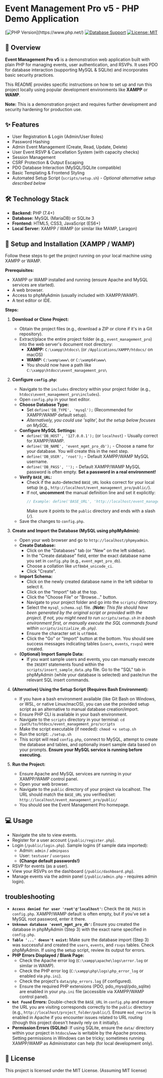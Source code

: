 # Event Management Pro v5 - PHP Demo Application

[![PHP Version](https://img.shields.io/badge/PHP-%3E%3D7.4%20(8.0%2B%20Recommended)-8892BF.svg)](https://www.php.net/)
[![Database Support](https://img.shields.io/badge/DB-MySQL%20%7C%20SQLite-blue.svg)]()
[![License: MIT](https://img.shields.io/badge/License-MIT-yellow.svg)](https/opensource.org/licenses/MIT) <!-- Optional: Add License -->

## 📖 Overview

**Event Management Pro v5** is a demonstration web application built with plain PHP for managing events, user authentication, and RSVPs. It uses PDO for database interaction (supporting MySQL & SQLite) and incorporates basic security practices.

This README provides specific instructions on how to set up and run this project locally using popular development environments like **XAMPP** or **WAMP**.

**Note:** This is a demonstration project and requires further development and security hardening for production use.

## ✨ Features

*   User Registration & Login (Admin/User Roles)
*   Password Hashing
*   Admin Event Management (Create, Read, Update, Delete)
*   User Event RSVP & Cancellation System (with capacity checks)
*   Session Management
*   CSRF Protection & Output Escaping
*   PDO Database Interaction (MySQL/SQLite compatible)
*   Basic Templating & Frontend Styling
*   Automated Setup Script (`scripts/setup.sh`) - *Optional alternative setup described below*

## 🛠️ Technology Stack

*   **Backend:** PHP (7.4+)
*   **Database:** MySQL (MariaDB) or SQLite 3
*   **Frontend:** HTML5, CSS3, JavaScript (ES6+)
*   **Local Server:** XAMPP / WAMP (or similar like MAMP, Laragon)

## 🚀 Setup and Installation (XAMPP / WAMP)

Follow these steps to get the project running on your local machine using XAMPP or WAMP.

**Prerequisites:**

*   XAMPP or WAMP installed and running (ensure Apache and MySQL services are started).
*   A web browser.
*   Access to phpMyAdmin (usually included with XAMPP/WAMP).
*   A text editor or IDE.

**Steps:**

1.  **Download or Clone Project:**
    *   Obtain the project files (e.g., download a ZIP or clone if it's in a Git repository).
    *   Extract/place the entire project folder (e.g., `event_management_pro`) into the web server's document root directory:
        *   **XAMPP:** `C:\xampp\htdocs\` (or `/Applications/XAMPP/htdocs/` on macOS)
        *   **WAMP:** `C:\wamp\www\` or `C:\wamp64\www\`
        *   You should now have a path like `C:\xampp\htdocs\event_management_pro\`

2.  **Configure `config.php`:**
    *   Navigate to the `includes` directory within your project folder (e.g., `htdocs\event_management_pro\includes`).
    *   Open `config.php` in your text editor.
    *   **Choose Database Type:**
        *   Set `define('DB_TYPE', 'mysql');` (Recommended for XAMPP/WAMP default setup).
        *   *Alternatively, you could use 'sqlite', but the setup below focuses on MySQL.*
    *   **Configure MySQL Settings:**
        *   `define('DB_HOST', '127.0.0.1');` (or `localhost`) - Usually correct for XAMPP/WAMP.
        *   `define('DB_NAME', 'event_mgmt_pro_db');` - Choose a name for your database. You will create this in the next step.
        *   `define('DB_USER', 'root');` - Default XAMPP/WAMP MySQL username.
        *   `define('DB_PASS', '');` - Default XAMPP/WAMP MySQL password is often empty. **Set a password in a real environment!**
    *   **Verify `BASE_URL`:**
        *   Check if the auto-detected `BASE_URL` looks correct for your local setup (e.g., `http://localhost/event_management_pro/public/`).
        *   If not, **uncomment** the manual definition line and set it explicitly:
            ```php
            // Example: define('BASE_URL', 'http://localhost/event_management_pro/public/');
            ```
            Make sure it points to the `public` directory and ends with a slash (`/`).
    *   Save the changes to `config.php`.

3.  **Create and Import the Database (MySQL using phpMyAdmin):**
    *   Open your web browser and go to `http://localhost/phpmyadmin`.
    *   **Create Database:**
        *   Click on the "Databases" tab (or "New" on the left sidebar).
        *   In the "Create database" field, enter the exact database name you set in `config.php` (e.g., `event_mgmt_pro_db`).
        *   Choose a collation like `utf8mb4_unicode_ci`.
        *   Click "Create".
    *   **Import Schema:**
        *   Click on the newly created database name in the left sidebar to select it.
        *   Click on the "Import" tab at the top.
        *   Click the "Choose File" or "Browse..." button.
        *   Navigate to your project folder and go into the `scripts/` directory.
        *   Select the `mysql_schema.sql` file. *(**Note:** This file should have been generated by the original script or provided with the project. If not, you might need to run `scripts/setup.sh` in a bash environment first, or manually execute the SQL commands found within `scripts/initialize_db.php`)*.
        *   Ensure the character set is `utf8mb4`.
        *   Click the "Go" or "Import" button at the bottom. You should see success messages indicating tables (`users`, `events`, `rsvps`) were created.
    *   **(Optional) Import Sample Data:**
        *   If you want sample users and events, you can manually execute the `INSERT` statements found within the `scripts/insert_sample_data.php` file. Go to the "SQL" tab in phpMyAdmin (while your database is selected) and paste/run the relevant SQL insert commands.

4.  **(Alternative) Using the Setup Script (Requires Bash Environment):**
    *   If you have a bash environment available (like Git Bash on Windows, or WSL, or native Linux/macOS), you can use the provided setup script as an alternative to manual database creation/import.
    *   Ensure PHP CLI is available in your bash environment.
    *   Navigate to the `scripts` directory in your terminal: `cd /path/to/htdocs/event_management_pro/scripts`
    *   Make the script executable (if needed): `chmod +x setup.sh`
    *   Run the script: `./setup.sh`
    *   This script will read `config.php`, connect to MySQL, attempt to create the database and tables, and optionally insert sample data based on your prompts. **Ensure your MySQL service is running before executing.**

5.  **Run the Project:**
    *   Ensure Apache and MySQL services are running in your XAMPP/WAMP control panel.
    *   Open your web browser.
    *   Navigate to the `public` directory of your project via localhost. The URL should match the `BASE_URL` you verified/set:
        `http://localhost/event_management_pro/public/`
    *   You should see the Event Management Pro homepage.

## 💻 Usage

*   Navigate the site to view events.
*   Register for a user account (`/public/register.php`).
*   Login (`/public/login.php`). Sample logins (if sample data imported):
    *   Admin: `admin` / `adminpass`
    *   User: `testuser` / `userpass`
    *   **(Change default passwords!)**
*   RSVP for events (as a user).
*   View your RSVPs on the dashboard (`/public/dashboard.php`).
*   Manage events via the admin panel (`/public/admin.php` - requires admin login).

##  troubleshooting

*   **`Access denied for user 'root'@'localhost'`:** Check the `DB_PASS` in `config.php`. XAMPP/WAMP default is often empty, but if you've set a MySQL root password, enter it there.
*   **`Unknown database 'event_mgmt_pro_db'`:** Ensure you created the database in phpMyAdmin (Step 3) with the exact name specified in `config.php`.
*   **`Table '...' doesn't exist`:** Make sure the database import (Step 3) was successful and created the `users`, `events`, and `rsvps` tables. Check phpMyAdmin. If using the setup script, review its output for errors.
*   **PHP Errors Displayed / Blank Page:**
    *   Check the Apache error log (`C:\xampp\apache\logs\error.log` or similar in WAMP).
    *   Check the PHP error log (`C:\xampp\php\logs\php_error_log` or enabled via `php.ini`).
    *   Check the project's `data/php_errors.log` (if configured).
    *   Ensure the required PHP extensions (PDO, pdo_mysql/pdo_sqlite) are enabled in your `php.ini` file (accessible via XAMPP/WAMP control panel).
*   **`Not Found` Errors:** Double-check the `BASE_URL` in `config.php` and ensure the URL you are visiting corresponds correctly to the `public` directory (e.g., `http://localhost/project_folder/public/`). Ensure `mod_rewrite` is enabled in Apache if you encounter issues related to URL routing (though this project doesn't heavily rely on it initially).
*   **Permission Errors (SQLite):** If using SQLite, ensure the `data/` directory within your project in `htdocs`/`www` is writable by the Apache process. Setting permissions in Windows can be tricky; sometimes running XAMPP/WAMP as Administrator can help (for local development only).

## 📜 License

This project is licensed under the MIT License. (Assuming MIT license)